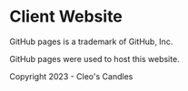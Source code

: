# Client Website

GitHub pages is a trademark of GitHub, Inc.

GitHub pages were used to host this website.

Copyright 2023 - Cleo's Candles
